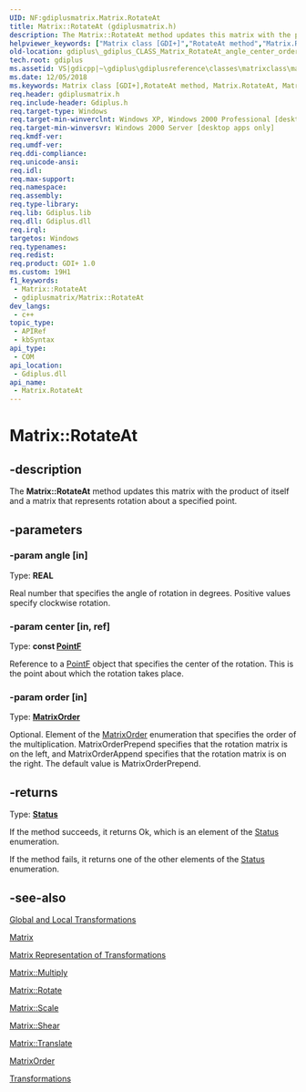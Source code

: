 ```yaml
---
UID: NF:gdiplusmatrix.Matrix.RotateAt
title: Matrix::RotateAt (gdiplusmatrix.h)
description: The Matrix::RotateAt method updates this matrix with the product of itself and a matrix that represents rotation about a specified point.
helpviewer_keywords: ["Matrix class [GDI+]","RotateAt method","Matrix.RotateAt","Matrix::RotateAt","RotateAt","RotateAt method [GDI+]","RotateAt method [GDI+]","Matrix class","_gdiplus_CLASS_Matrix_RotateAt_angle_center_order_","gdiplus._gdiplus_CLASS_Matrix_RotateAt_angle_center_order_"]
old-location: gdiplus\_gdiplus_CLASS_Matrix_RotateAt_angle_center_order_.htm
tech.root: gdiplus
ms.assetid: VS|gdicpp|~\gdiplus\gdiplusreference\classes\matrixclass\matrixmethods\rotateat.htm
ms.date: 12/05/2018
ms.keywords: Matrix class [GDI+],RotateAt method, Matrix.RotateAt, Matrix::RotateAt, RotateAt, RotateAt method [GDI+], RotateAt method [GDI+],Matrix class, _gdiplus_CLASS_Matrix_RotateAt_angle_center_order_, gdiplus._gdiplus_CLASS_Matrix_RotateAt_angle_center_order_
req.header: gdiplusmatrix.h
req.include-header: Gdiplus.h
req.target-type: Windows
req.target-min-winverclnt: Windows XP, Windows 2000 Professional [desktop apps only]
req.target-min-winversvr: Windows 2000 Server [desktop apps only]
req.kmdf-ver: 
req.umdf-ver: 
req.ddi-compliance: 
req.unicode-ansi: 
req.idl: 
req.max-support: 
req.namespace: 
req.assembly: 
req.type-library: 
req.lib: Gdiplus.lib
req.dll: Gdiplus.dll
req.irql: 
targetos: Windows
req.typenames: 
req.redist: 
req.product: GDI+ 1.0
ms.custom: 19H1
f1_keywords:
 - Matrix::RotateAt
 - gdiplusmatrix/Matrix::RotateAt
dev_langs:
 - c++
topic_type:
 - APIRef
 - kbSyntax
api_type:
 - COM
api_location:
 - Gdiplus.dll
api_name:
 - Matrix.RotateAt
---
```


# Matrix::RotateAt


## -description

The <b>Matrix::RotateAt</b> method updates this matrix with the product of itself and a matrix that represents rotation about a specified point.

## -parameters

### -param angle [in]

Type: <b>REAL</b>

Real number that specifies the angle of rotation in degrees. Positive values specify clockwise rotation.

### -param center [in, ref]

Type: <b>const <a href="/windows/desktop/api/gdiplustypes/nl-gdiplustypes-pointf">PointF</a></b>

Reference to a 
					<a href="/windows/desktop/api/gdiplustypes/nl-gdiplustypes-pointf">PointF</a> object that specifies the center of the rotation. This is the point about which the rotation takes place.

### -param order [in]

Type: <b><a href="/windows/desktop/api/gdiplusenums/ne-gdiplusenums-matrixorder">MatrixOrder</a></b>

Optional. Element of the <a href="/windows/desktop/api/gdiplusenums/ne-gdiplusenums-matrixorder">MatrixOrder</a> enumeration that specifies the order of the multiplication. MatrixOrderPrepend specifies that the rotation matrix is on the left, and MatrixOrderAppend specifies that the rotation matrix is on the right. The default value is MatrixOrderPrepend.

## -returns

Type: <b><a href="/windows/desktop/api/gdiplustypes/ne-gdiplustypes-status">Status</a></b>

If the method succeeds, it returns Ok, which is an element of the 
						<a href="/windows/desktop/api/gdiplustypes/ne-gdiplustypes-status">Status</a> enumeration.

If the method fails, it returns one of the other elements of the 
						<a href="/windows/desktop/api/gdiplustypes/ne-gdiplustypes-status">Status</a> enumeration.

## -see-also

<a href="/windows/desktop/gdiplus/-gdiplus-global-and-local-transformations-about">Global and Local Transformations</a>



<a href="/windows/desktop/api/gdiplusmatrix/nl-gdiplusmatrix-matrix">Matrix</a>



<a href="/windows/desktop/gdiplus/-gdiplus-matrix-representation-of-transformations-about">Matrix Representation of Transformations</a>



<a href="/windows/desktop/api/gdiplusmatrix/nf-gdiplusmatrix-matrix-multiply">Matrix::Multiply</a>



<a href="/windows/desktop/api/gdiplusmatrix/nf-gdiplusmatrix-matrix-rotate">Matrix::Rotate</a>



<a href="/windows/desktop/api/gdiplusmatrix/nf-gdiplusmatrix-matrix-scale">Matrix::Scale</a>



<a href="/windows/desktop/api/gdiplusmatrix/nf-gdiplusmatrix-matrix-shear">Matrix::Shear</a>



<a href="/windows/desktop/api/gdiplusmatrix/nf-gdiplusmatrix-matrix-translate">Matrix::Translate</a>



<a href="/windows/desktop/api/gdiplusenums/ne-gdiplusenums-matrixorder">MatrixOrder</a>



<a href="/windows/desktop/gdiplus/-gdiplus-transformations-use">Transformations</a>